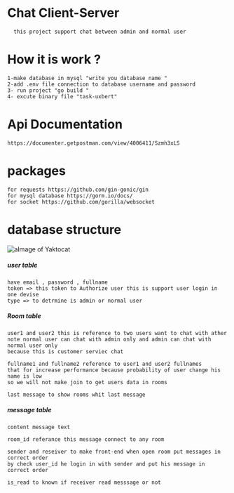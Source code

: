 # Chat Client-Server
```
  this project support chat between admin and normal user 
```
# How it is work ?
```
1-make database in mysql "write you database name "
2-add .env file connection to database username and password 
3- run project "go build " 
4- excute binary file "task-uxbert"
```

# Api Documentation
```
https://documenter.getpostman.com/view/4006411/Szmh3xLS
```

# packages 
```
for requests https://github.com/gin-gonic/gin
for mysql database https://gorm.io/docs/
for socket https://github.com/gorilla/websocket
```
# database structure 
![aImage of Yaktocat](https://i.ibb.co/Gk3L9vF/chat.png)


##### user table 
```
have email , password , fullname 
token => this token to Authorize user this is support user login in one devise 
type => to detrmine is admin or normal user 
```

##### Room table 
 ```
user1 and user2 this is reference to two users want to chat with ather 
note normal user can chat with admin only and admin can chat with normal user only 
because this is customer serviec chat 

fullname1 and fullname2 reference to user1 and user2 fullnames 
that for increase performance because probability of user change his name is low 
so we will not make join to get users data in rooms 

last message to show rooms whit last message  
```

##### message table 
```
content message text 

room_id referance this message connect to any room

sender and reseiver to make front-end when open room put messages in correct order 
by check user_id he login in with sender and put his message in correct order 

is_read to known if receiver read messsage or not 

```